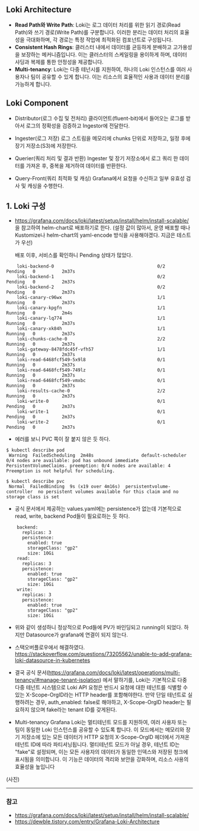 ## Loki Architecture

* <b>Read Path와 Write Path</b>: Loki는 로그 데이터 처리를 위한 읽기 경로(Read Path)와 쓰기 경로(Write Path)를 구분합니다. 이러한 분리는 데이터 처리의 효율성을 극대화하며, 각 경로는 특정 작업에 최적화된 컴포넌트로 구성됩니다.
* <b>Consistent Hash Rings</b>: 클러스터 내에서 데이터를 균등하게 분배하고 고가용성을 보장하는 메커니즘입니다. 이는 클러스터의 스케일링을 용이하게 하며, 데이터 샤딩과 복제를 통한 안정성을 제공합니다.
* <b>Multi-tenancy</b>: Loki는 다중 테넌시를 지원하여, 하나의 Loki 인스턴스를 여러 사용자나 팀이 공유할 수 있게 합니다. 이는 리소스의 효율적인 사용과 데이터 분리를 가능하게 합니다.

## Loki Component

* Distributor(로그 수집 및 전처리)
클라이언트(fluent-bit)에서 들어오는 로그를 받아서 로그의 정확성을 검증하고 Ingestor에 전달한다.

* Ingester(로그 저장)
로그 스트림을 메모리에 chunks 단위로 저장하고, 일정 후에 장기 저장소(S3)에 저장한다.

* Querier(쿼리 처리 및 결과 반환)
Ingester 및 장기 저장소에서 로그 쿼리 한 데이터를 가져온 후, 중복을 제거하여 데이터를 반환한다.

* Query-Front(쿼리 최적화 및 캐싱)
Grafana에서 요청을 수신하고 일부 유효성 검사 및 캐싱을 수행한다.


## 1. Loki 구성

* https://grafana.com/docs/loki/latest/setup/install/helm/install-scalable/
  을 참고하여 helm-chart로 배포하기로 한다.
  (설정 값이 많아서, 운영 배포할 때나 Kustomize나 helm-chart의 yaml-encode 방식을 사용해야겠다. 지금은 테스트가 우선)

  배포 이후, 서비스를 확인하니 Pending 상태가 많았다.

```
	loki-backend-0                                       0/2     Pending   0          2m37s
	loki-backend-1                                       0/2     Pending   0          2m37s
	loki-backend-2                                       0/2     Pending   0          2m37s
	loki-canary-c96wx                                    1/1     Running   0          2m37s
	loki-canary-kpgfn                                    1/1     Running   0          2m4s
	loki-canary-lq774                                    1/1     Running   0          2m37s
	loki-canary-xk84h                                    1/1     Running   0          2m37s
	loki-chunks-cache-0                                  2/2     Running   0          2m37s
	loki-gateway-8478fdc45f-vfh57                        1/1     Running   0          2m37s
	loki-read-6468fcf549-5x9l8                           0/1     Running   0          2m37s
	loki-read-6468fcf549-749lz                           0/1     Running   0          2m37s
	loki-read-6468fcf549-vmxbc                           0/1     Running   0          2m37s
	loki-results-cache-0                                 2/2     Running   0          2m37s
	loki-write-0                                         0/1     Pending   0          2m37s
	loki-write-1                                         0/1     Pending   0          2m37s
	loki-write-2                                         0/1     Pending   0          2m37s
```

* 에러를 보니 PVC 쪽이 잘 붙지 않은 듯 하다.

```
$ kubectl describe pod
 Warning  FailedScheduling  2m48s                  default-scheduler  0/4 nodes are available: pod has unbound immediate PersistentVolumeClaims. preemption: 0/4 nodes are available: 4 Preemption is not helpful for scheduling.

$ kubectl describe pvc
 Normal  FailedBinding  9s (x19 over 4m16s)  persistentvolume-controller  no persistent volumes available for this claim and no storage class is set
```

* 공식 문서에서 제공하는 values.yaml에는 persistence가 없는데 
  기본적으로 read, write, backend Pod들이 필요로하는 듯 하다.

```
	backend:
	  replicas: 3
	  persistence:
		enabled: true
		storageClass: "gp2"
		size: 10Gi
	read:
	  replicas: 3
	  persistence:
		enabled: true
		storageClass: "gp2"
		size: 10Gi
	write:
	  replicas: 3
	  persistence:
		enabled: true
		storageClass: "gp2"
		size: 10Gi
```

* 위와 같이 생성하니 정상적으로 Pod들에 PV가 바인딩되고 running이 되었다.
  하지만 Datasource가 grafana에 연결이 되지 않는다.

* 스택오버플로우에서 해결하였다.
  https://stackoverflow.com/questions/73205562/unable-to-add-grafana-loki-datasource-in-kubernetes

* 결국 공식 문서(https://grafana.com/docs/loki/latest/operations/multi-tenancy/#manage-tenant-isolation)
  에서 말하기를, Loki는 기본적으로 다중 다중 테넌트 시스템으로 Loki API 요청은 반드시 요청에 대한 테넌트를 식별할 수 있는 X-Scope-OrgID라는 HTTP header를 포함해야한다. 만약 단일 테넌트로 실행하려는 경우, auth_enabled: false로 해야하고, X-Scope-OrgID header는 필요하지 않으며 fake라는 tenant ID를 갖게된다.

* Multi-tenancy
  Grafana Loki는 멀티테넌트 모드를 지원하여, 여러 사용자 또는 팀이 동일한 Loki 인스턴스를 공유할 수 있도록 합니다. 이 모드에서는 메모리와 장기 저장소에 있는 모든 데이터가 HTTP 요청의 X-Scope-OrgID 헤더에서 가져온 테넌트 ID에 따라 파티셔닝됩니다. 멀티테넌트 모드가 아닐 경우, 테넌트 ID는 "fake"로 설정되며, 이는 모든 사용자의 데이터가 동일한 인덱스와 저장된 청크에 표시됨을 의미합니다. 이 기능은 데이터의 격리와 보안을 강화하며, 리소스 사용의 효율성을 높입니다

(사진)

---

### 참고

* https://grafana.com/docs/loki/latest/setup/install/helm/install-scalable/
* https://dewble.tistory.com/entry/Grafana-Loki-Architecture